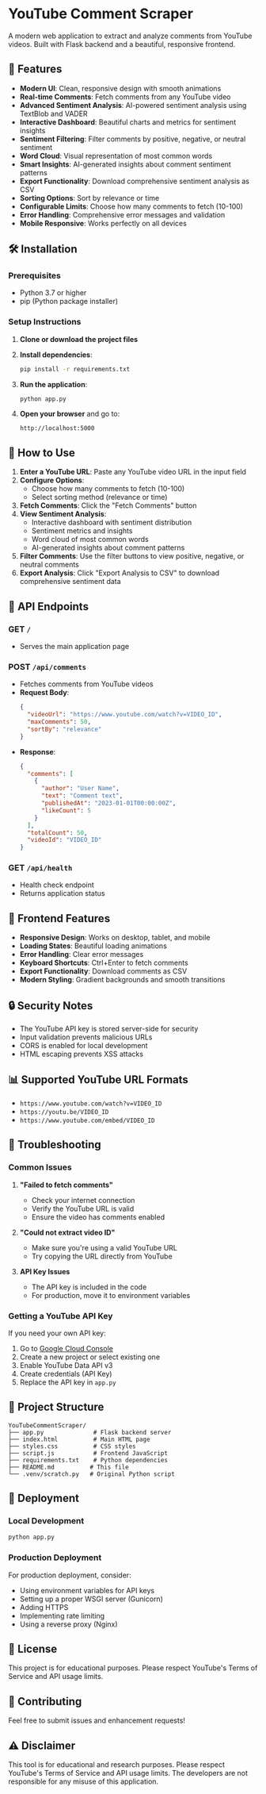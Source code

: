 # YouTube Comment Scraper

A modern web application to extract and analyze comments from YouTube videos. Built with Flask backend and a beautiful, responsive frontend.

## 🚀 Features

- **Modern UI**: Clean, responsive design with smooth animations
- **Real-time Comments**: Fetch comments from any YouTube video
- **Advanced Sentiment Analysis**: AI-powered sentiment analysis using TextBlob and VADER
- **Interactive Dashboard**: Beautiful charts and metrics for sentiment insights
- **Sentiment Filtering**: Filter comments by positive, negative, or neutral sentiment
- **Word Cloud**: Visual representation of most common words
- **Smart Insights**: AI-generated insights about comment sentiment patterns
- **Export Functionality**: Download comprehensive sentiment analysis as CSV
- **Sorting Options**: Sort by relevance or time
- **Configurable Limits**: Choose how many comments to fetch (10-100)
- **Error Handling**: Comprehensive error messages and validation
- **Mobile Responsive**: Works perfectly on all devices

## 🛠️ Installation

### Prerequisites
- Python 3.7 or higher
- pip (Python package installer)

### Setup Instructions

1. **Clone or download the project files**

2. **Install dependencies**:
   ```bash
   pip install -r requirements.txt
   ```

3. **Run the application**:
   ```bash
   python app.py
   ```

4. **Open your browser** and go to:
   ```
   http://localhost:5000
   ```

## 📱 How to Use

1. **Enter a YouTube URL**: Paste any YouTube video URL in the input field
2. **Configure Options**: 
   - Choose how many comments to fetch (10-100)
   - Select sorting method (relevance or time)
3. **Fetch Comments**: Click the "Fetch Comments" button
4. **View Sentiment Analysis**: 
   - Interactive dashboard with sentiment distribution
   - Sentiment metrics and insights
   - Word cloud of most common words
   - AI-generated insights about comment patterns
5. **Filter Comments**: Use the filter buttons to view positive, negative, or neutral comments
6. **Export Analysis**: Click "Export Analysis to CSV" to download comprehensive sentiment data

## 🔧 API Endpoints

### GET `/`
- Serves the main application page

### POST `/api/comments`
- Fetches comments from YouTube videos
- **Request Body**:
  ```json
  {
    "videoUrl": "https://www.youtube.com/watch?v=VIDEO_ID",
    "maxComments": 50,
    "sortBy": "relevance"
  }
  ```
- **Response**:
  ```json
  {
    "comments": [
      {
        "author": "User Name",
        "text": "Comment text",
        "publishedAt": "2023-01-01T00:00:00Z",
        "likeCount": 5
      }
    ],
    "totalCount": 50,
    "videoId": "VIDEO_ID"
  }
  ```

### GET `/api/health`
- Health check endpoint
- Returns application status

## 🎨 Frontend Features

- **Responsive Design**: Works on desktop, tablet, and mobile
- **Loading States**: Beautiful loading animations
- **Error Handling**: Clear error messages
- **Keyboard Shortcuts**: Ctrl+Enter to fetch comments
- **Export Functionality**: Download comments as CSV
- **Modern Styling**: Gradient backgrounds and smooth transitions

## 🔒 Security Notes

- The YouTube API key is stored server-side for security
- Input validation prevents malicious URLs
- CORS is enabled for local development
- HTML escaping prevents XSS attacks

## 📊 Supported YouTube URL Formats

- `https://www.youtube.com/watch?v=VIDEO_ID`
- `https://youtu.be/VIDEO_ID`
- `https://www.youtube.com/embed/VIDEO_ID`

## 🐛 Troubleshooting

### Common Issues

1. **"Failed to fetch comments"**
   - Check your internet connection
   - Verify the YouTube URL is valid
   - Ensure the video has comments enabled

2. **"Could not extract video ID"**
   - Make sure you're using a valid YouTube URL
   - Try copying the URL directly from YouTube

3. **API Key Issues**
   - The API key is included in the code
   - For production, move it to environment variables

### Getting a YouTube API Key

If you need your own API key:

1. Go to [Google Cloud Console](https://console.cloud.google.com/)
2. Create a new project or select existing one
3. Enable YouTube Data API v3
4. Create credentials (API Key)
5. Replace the API key in `app.py`

## 📁 Project Structure

```
YouTubeCommentScraper/
├── app.py              # Flask backend server
├── index.html          # Main HTML page
├── styles.css          # CSS styles
├── script.js           # Frontend JavaScript
├── requirements.txt    # Python dependencies
├── README.md          # This file
└── .venv/scratch.py   # Original Python script
```

## 🚀 Deployment

### Local Development
```bash
python app.py
```

### Production Deployment
For production deployment, consider:
- Using environment variables for API keys
- Setting up a proper WSGI server (Gunicorn)
- Adding HTTPS
- Implementing rate limiting
- Using a reverse proxy (Nginx)

## 📝 License

This project is for educational purposes. Please respect YouTube's Terms of Service and API usage limits.

## 🤝 Contributing

Feel free to submit issues and enhancement requests!

## ⚠️ Disclaimer

This tool is for educational and research purposes. Please respect YouTube's Terms of Service and API usage limits. The developers are not responsible for any misuse of this application. 
